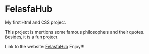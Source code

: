 # FelasfaHub
My first Html and CSS project.

This project is mentions some famous philosophers and their quotes. Besides, it is a fun project.

Link to the website: [FelasfaHub](https://rawcdn.githack.com/NaolB02/FelasfaHub/cbbf21e01bd66a26f10482c49113513bdef1f24d/index.html)
Enjoy!!!
